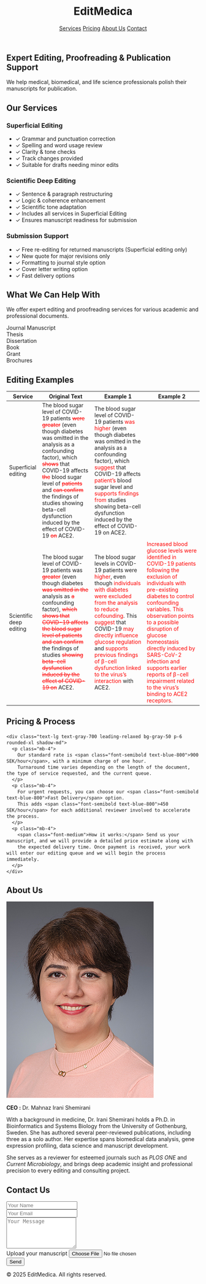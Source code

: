 <!DOCTYPE html>
<html lang="en">

<head>
  <meta charset="UTF-8">
  <meta name="viewport" content="width=device-width, initial-scale=1.0">
  <title>EditMedica | Expert Editing Services</title>
  <link href="https://fonts.googleapis.com/css2?family=Inter:wght@400;600;700&display=swap" rel="stylesheet">
  <script src="https://cdn.tailwindcss.com"></script>
</head>

<body class="bg-white text-gray-900 font-[Inter]">
  <header class="bg-[#002B5B] text-white p-6 shadow">
    <div class="container mx-auto flex justify-between items-center">
      <h1 class="text-4xl font-bold">EditMedica</h1>
      <nav class="space-x-4">
        <a href="#services" class="hover:underline">Services</a>
        <a href="#price" class="hover:underline">Pricing</a>
        <a href="#about" class="hover:underline">About Us</a>
        <a href="#contact" class="hover:underline">Contact</a>
      </nav>
    </div>
  </header>

  <section class="text-center py-12 px-4">
    <h2 class="text-3xl font-bold text-[#002B5B] mb-4">Expert Editing, Proofreading & Publication Support</h2>
    <p class="text-lg max-w-2xl mx-auto">We help medical, biomedical, and life science professionals polish their manuscripts for publication.</p>
  </section>

  <section id="services" class="bg-gray-50 py-16 px-4 scroll-mt-20">
    <div class="container mx-auto">
      <h2 class="text-3xl font-bold text-center text-[#002B5B] mb-12">Our Services</h2>
      <div class="grid md:grid-cols-3 gap-8">
        <div class="bg-white rounded-2xl shadow p-6 text-center border border-gray-200">
          <h3 class="text-xl font-semibold mb-4 text-[#002B5B]">Superficial Editing</h3>
          <ul class="text-sm text-left space-y-2">
            <li>✓ Grammar and punctuation correction</li>
            <li>✓ Spelling and word usage review</li>
            <li>✓ Clarity & tone checks</li>
            <li>✓ Track changes provided</li>
            <li>✓ Suitable for drafts needing minor edits</li>
          </ul>
        </div>
        <div class="bg-white rounded-2xl shadow p-6 text-center border border-gray-200">
          <h3 class="text-xl font-semibold mb-4 text-[#002B5B]">Scientific Deep Editing</h3>
          <ul class="text-sm text-left space-y-2">
            <li>✓ Sentence & paragraph restructuring</li>
            <li>✓ Logic & coherence enhancement</li>
            <li>✓ Scientific tone adaptation</li>
            <li>✓ Includes all services in Superficial Editing</li>
            <li>✓ Ensures manuscript readiness for submission</li>
          </ul>
        </div>
        <div class="bg-white rounded-2xl shadow p-6 text-center border border-gray-200">
          <h3 class="text-xl font-semibold mb-4 text-[#002B5B]">Submission Support</h3>
          <ul class="text-sm text-left space-y-2">
            <li>✓ Free re-editing for returned manuscripts (Superficial editing only)</li>
            <li>✓ New quote for major revisions only</li>
            <li>✓ Formatting to journal style option</li>
            <li>✓ Cover letter writing option</li>
            <li>✓ Fast delivery options</li>
          </ul>
        </div>
      </div>
    </div>
  </section>

  <!-- What We Can Help With Section -->
<section id="service" class="bg-white py-12 px-4">
  <div class="max-w-7xl mx-auto text-center">
    <h2 class="text-3xl font-bold text-gray-800 mb-6">What We Can Help With</h2>
    <p class="text-gray-600 mb-10">We offer expert editing and proofreading services for various academic and professional documents.</p>
    <div class="flex flex-wrap justify-center gap-4">
      <div class="bg-blue-100 text-blue-800 px-6 py-3 rounded-full shadow-md text-sm font-medium">Journal Manuscript</div>
      <div class="bg-blue-100 text-blue-800 px-6 py-3 rounded-full shadow-md text-sm font-medium">Thesis</div>
      <div class="bg-blue-100 text-blue-800 px-6 py-3 rounded-full shadow-md text-sm font-medium">Dissertation</div>
      <div class="bg-blue-100 text-blue-800 px-6 py-3 rounded-full shadow-md text-sm font-medium">Book</div>
      <div class="bg-blue-100 text-blue-800 px-6 py-3 rounded-full shadow-md text-sm font-medium">Grant</div>
      <div class="bg-blue-100 text-blue-800 px-6 py-3 rounded-full shadow-md text-sm font-medium">Brochures</div>
    </div>
  </div>
</section>

  <!-- Editing Examples -->
<section id="service" class="py-12 bg-white">
  <div class="max-w-7xl mx-auto px-4 sm:px-6 lg:px-8">
    <h2 class="text-3xl font-bold text-center text-gray-800 mb-8">Editing Examples</h2>
    <div class="overflow-x-auto">
      <table class="min-w-full border border-gray-300">
        <thead>
          <tr class="bg-gray-100">
            <th class="border px-4 py-2 text-left font-semibold">Service</th>
            <th class="border px-4 py-2 text-left font-semibold">Original Text</th>
            <th class="border px-4 py-2 text-left font-semibold">Example 1</th>
            <th class="border px-4 py-2 text-left font-semibold">Example 2</th>
          </tr>
        </thead>
        <tbody class="text-sm leading-relaxed">
          <tr>
            <td class="border px-4 py-2 font-medium">Superficial editing</td>
            <td class="border px-4 py-2">
              The blood sugar level of COVID-19 patients <span style="text-decoration:line-through;color:red">were greater</span> (even though diabetes was omitted in the analysis as a confounding factor), which <span style="text-decoration:line-through;color:red">shows</span> that COVID-19 affects <span style="text-decoration:line-through;color:red">the</span> blood sugar level of <span style="text-decoration:line-through;color:red">patients</span> and <span style="text-decoration:line-through;color:red">can confirm</span> the findings of studies showing beta-cell dysfunction induced by the effect of COVID-19 <span style="text-decoration:line-through;color:red">on</span> ACE2.
            </td>
            <td class="border px-4 py-2">
              The blood sugar level of COVID-19 patients <span style="color:red">was higher</span> (even though diabetes was omitted in the analysis as a confounding factor), which <span style="color:red">suggest</span> that COVID-19 affects <span style="color:red">patient’s</span> blood sugar level and <span style="color:red">supports findings from</span> studies showing beta-cell dysfunction induced by the effect of COVID-19 on ACE2.
            </td>
            <td class="border px-4 py-2"></td>
          </tr>
          <tr>
            <td class="border px-4 py-2 font-medium">Scientific deep editing</td>
            <td class="border px-4 py-2">
              The blood sugar level of COVID-19 patients was <span style="text-decoration:line-through;color:red">greater</span> (even though diabetes <span style="text-decoration:line-through;color:red">was omitted in the</span> analysis as <span style="text-decoration:line-through;color:red">a</span> confounding factor), <span style="text-decoration:line-through;color:red">which shows that COVID-19 affects the blood sugar level of patients and can confirm</span> the findings of studies <span style="text-decoration:line-through;color:red">showing beta-cell dysfunction induced by the effect of COVID-19 on</span> ACE2.
            </td>
            <td class="border px-4 py-2">
              The blood sugar levels in COVID-19 patients were <span style="color:red">higher</span>, even though <span style="color:red">individuals with diabetes were excluded from the analysis to reduce cofounding</span>. This <span style="color:red">suggest</span> that COVID-19 <span style="color:red">may directly influence glucose regulation</span> and <span style="color:red">supports previous findings of β-cell dysfunction linked to the virus’s interaction</span> with ACE2.
            </td>
            <td class="border px-4 py-2">
              <span style="color:red">
                Increased blood glucose levels were identified in COVID-19 patients following the exclusion of individuals with pre-existing diabetes to control confounding variables. This observation points to a possible disruption of glucose homeostasis directly induced by SARS-CoV-2 infection and supports earlier reports of β-cell impairment related to the virus’s binding to ACE2 receptors.
              </span>
            </td>
          </tr>
        </tbody>
      </table>
    </div>
  </div>
</section>

<!-- Text Pricing Section -->
<section id="price" class="bg-white py-16 px-4 sm:px-6 lg:px-8">
  <div class="max-w-4xl mx-auto text-center">
    <h2 class="text-4xl font-bold text-gray-800 mb-6">Pricing & Process</h2>

    <div class="text-lg text-gray-700 leading-relaxed bg-gray-50 p-6 rounded-xl shadow-md">
      <p class="mb-4">
        Our standard rate is <span class="font-semibold text-blue-800">900 SEK/hour</span>, with a minimum charge of one hour.
        Turnaround time varies depending on the length of the document, the type of service requested, and the current queue.
      </p>
      <p class="mb-4">
        For urgent requests, you can choose our <span class="font-semibold text-blue-800">Fast Delivery</span> option.
        This adds <span class="font-semibold text-blue-800">450 SEK/hour</span> for each additional reviewer involved to accelerate the process.
      </p>
      <p class="mb-4">
        <span class="font-medium">How it works:</span> Send us your manuscript, and we will provide a detailed price estimate along with
        the expected delivery time. Once payment is received, your work will enter our editing queue and we will begin the process immediately.
      </p>
    </div>
  </div>
</section>

<!-- About Us Section -->
<section id="about" class="py-12 bg-white">
  <div class="max-w-6xl mx-auto px-4">
    <div class="text-center mb-10">
      <h2 class="text-3xl font-bold text-gray-800">About Us</h2>
    </div>
    <div class="flex flex-col md:flex-row items-center gap-8">
      <!-- Image on the left -->
      <div class="md:w-1/3 w-full">
        <img src="https://raw.githubusercontent.com/Mahnaz-Shemirani/editmedica/main/images/Irani_Shemirani_Mahnaz.jpg" alt="Dr. Mahnaz Irani Shemirani" class="rounded-2xl shadow-lg w-full h-auto object-cover">
      </div>
      <!-- Text on the right -->
      <div class="md:w-2/3 w-full text-gray-700 text-lg">
        <p><strong>CEO :</strong> Dr. Mahnaz Irani Shemirani</p>
        <p class="mt-4 text-gray-700 text-base text-left text-justify">
          With a background in medicine, Dr. Irani Shemirani holds a Ph.D. in Bioinformatics and Systems Biology from the University of Gothenburg, Sweden. She has authored several peer-reviewed publications, including three as a solo author. Her expertise spans biomedical data analysis, gene expression profiling, data science and manuscript development.
        </p>
        <p class="mt-4 text-gray-700 text-base text-left text-justify">
          She serves as a reviewer for esteemed journals such as <em>PLOS ONE</em> and <em>Current Microbiology</em>, and brings deep academic insight and professional precision to every editing and consulting project.
        </p>
      </div>
    </div>
  </div>
</section>

  <section id="contact" class="bg-white py-12 px-4">
  <div class="max-w-3xl mx-auto text-center">
    <h2 class="text-3xl font-bold mb-6 text-gray-800">Contact Us</h2>
    <form action="https://formspree.io/f/xkgbwroa" method="POST" enctype="multipart/form-data" class="space-y-6">
      <div>
        <input type="text" name="name" placeholder="Your Name" required class="w-full px-4 py-2 border rounded-lg" />
      </div>
      <div>
        <input type="email" name="email" placeholder="Your Email" required class="w-full px-4 py-2 border rounded-lg" />
      </div>
      <div>
        <textarea name="message" placeholder="Your Message" rows="5" class="w-full px-4 py-2 border rounded-lg"></textarea>
      </div>
      <div>
        <label class="block mb-2 font-medium">Upload your manuscript</label>
        <input type="file" name="attachment" class="w-full" />
      </div>
      <button type="submit" class="bg-[#002B5B] hover:bg-blue-700 text-white px-6 py-2 rounded-lg">
        Send
      </button>
    </form>
  </div>
</section>

  <footer class="bg-[#002B5B] text-white p-6 shadow">
    <div class="container mx-auto text-center">
      <p class="text-sm">&copy; 2025 EditMedica. All rights reserved.</p>
    </div>
  </footer>
</body>

</html>
